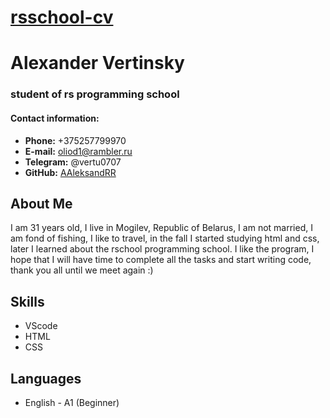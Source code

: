  # [rsschool-cv](https://AAleksandRR.github.io/rsschool-cv/cv)

# Alexander Vertinsky
 
### student of rs programming school

#### Contact information: ####
 + **Phone:** +375257799970
 + **E-mail:** oliod1@rambler.ru
 + **Telegram:** @vertu0707
 + **GitHub:** [AAleksandRR](https://github.com/AAleksandRR) 
 
 ## About Me ##
 I am 31 years old, I live in Mogilev, Republic of Belarus, I am not married, I am fond of fishing, I like to travel, in the fall I started studying html and css, later I learned about the rschool programming school. I like the program, I hope that I will have time to complete all the tasks and start writing code, thank you all until we meet again :)
 ## Skills ##
+ VScode
+ HTML
+ CSS
 ## Languages ##
+ English - A1 (Beginner)
